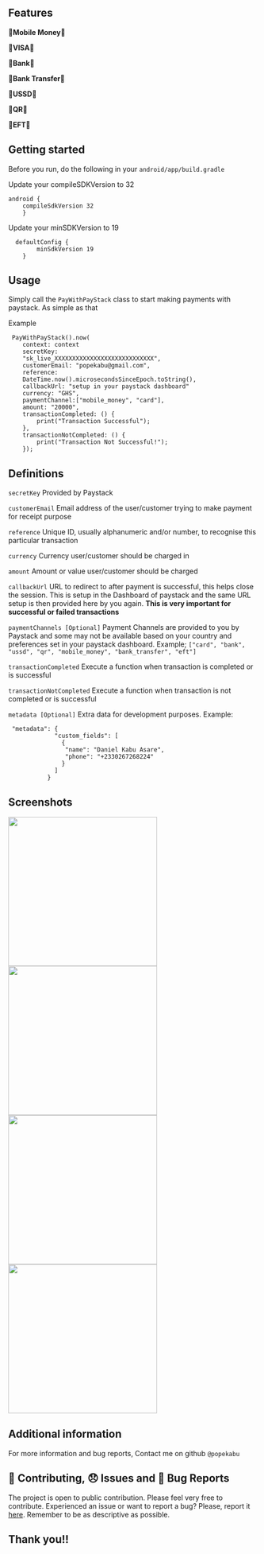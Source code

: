 ## Features

🎉**Mobile Money**🎉

🎉**VISA**🎉

🎉**Bank**🎉

🎉**Bank Transfer**🎉

🎉**USSD**🎉

🎉**QR**🎉

🎉**EFT**🎉

## Getting started

Before you run, do the following in your `android/app/build.gradle`

Update your compileSDKVersion to 32

```
android {
    compileSdkVersion 32
    }
```

Update your minSDKVersion to 19

```
  defaultConfig {
        minSdkVersion 19
    }
```

## Usage

Simply call the `PayWithPayStack` class to start making payments with paystack. As simple as that

Example

```
 PayWithPayStack().now(
    context: context
    secretKey:
    "sk_live_XXXXXXXXXXXXXXXXXXXXXXXXXXXX",
    customerEmail: "popekabu@gmail.com",
    reference:
    DateTime.now().microsecondsSinceEpoch.toString(),
    callbackUrl: "setup in your paystack dashboard"
    currency: "GHS",
    paymentChannel:["mobile_money", "card"],
    amount: "20000",
    transactionCompleted: () {
        print("Transaction Successful");
    },
    transactionNotCompleted: () {
        print("Transaction Not Successful!");
    });
```

## Definitions
`secretKey`
Provided by Paystack

`customerEmail`
Email address of the user/customer trying to make payment for receipt purpose

`reference`
Unique ID, usually alphanumeric and/or number, to recognise this particular transaction

`currency`
Currency user/customer should be charged in

`amount`
Amount or value user/customer should be charged

`callbackUrl`
URL to redirect to after payment is successful, this helps close the session. This is setup in the Dashboard of paystack and the same URL setup is then provided here by you again. **This is very important for successful or failed transactions**

`paymentChannels [Optional]`
Payment Channels are provided to you by Paystack and some may not be available based on your country and preferences set in your paystack dashboard. Example; `["card", "bank", "ussd", "qr", "mobile_money", "bank_transfer", "eft"]`

`transactionCompleted`
Execute a function when transaction is completed or is successful

`transactionNotCompleted`
Execute a function when transaction is not completed or is successful

`metadata [Optional]`
Extra data for development purposes. Example:

```
 "metadata": {
             "custom_fields": [
               {
                "name": "Daniel Kabu Asare",
                "phone": "+2330267268224"
               }
             ]
           }
```

## Screenshots

<img alt="" src="https://user-images.githubusercontent.com/26738997/192014501-035de07d-1130-49b6-895c-32c3182676cf.png" width= 300/> <img alt="" src="https://user-images.githubusercontent.com/26738997/192014543-82674864-2851-4b2b-9f92-be73aa370702.png" width= 300/>
<img alt="" src="https://user-images.githubusercontent.com/26738997/192014596-0396ee68-febf-4bf9-8d74-30253c9c94fe.png" width= 300/> <img alt="" src="https://user-images.githubusercontent.com/26738997/192014634-a74376f8-7e96-4842-a133-58196f146b61.png" width= 300/>

## Additional information

For more information and bug reports, Contact me on github `@popekabu`

## 📝 Contributing, 😞 Issues and 🐛 Bug Reports

The project is open to public contribution. Please feel very free to contribute. Experienced an issue or want to report a bug? Please, report it <a href="https://github.com/popekabu/pay_with_paystack/issues">here</a>. Remember to be as descriptive as possible.

## Thank you!!
